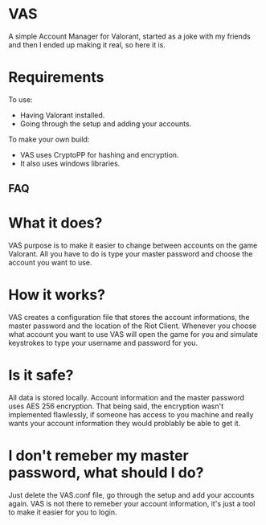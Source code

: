 # VAS
A simple Account Manager for Valorant, started as a joke with my friends and then I ended up making it real, so here it is.

# Requirements
To use:
* Having Valorant installed.
* Going through the setup and adding your accounts.

To make your own build:
* VAS uses CryptoPP for hashing and encryption.
* It also uses windows libraries.

## FAQ
# What it does?
VAS purpose is to make it easier to change between accounts on the game Valorant. All you have to do is type your master password and choose the account you want to use.

# How it works?
VAS creates a configuration file that stores the account informations, the master password and the location of the Riot Client. Whenever you choose what account you want to use VAS will open the game for you and simulate keystrokes to type your username and password for you.

# Is it safe?
All data is stored locally. Account information and the master password uses AES 256 encryption. That being said, the encryption wasn't implemented flawlessly, if someone has access to you machine and really wants your account information they would problably be able to get it.

# I don't remeber my master password, what should I do?
Just delete the VAS.conf file, go through the setup and add your accounts again. VAS is not there to remeber your account information, it's just a tool to make it easier for you to login.
